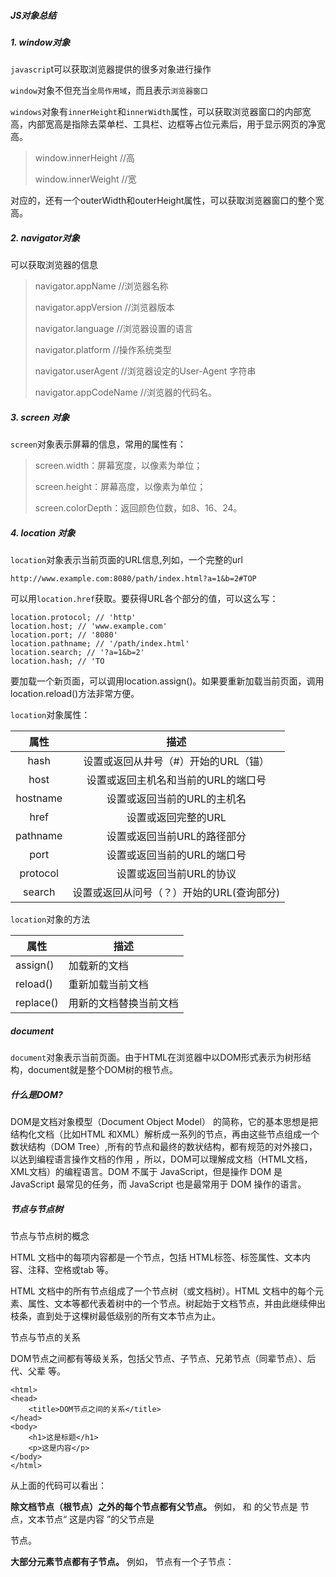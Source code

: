 ##### JS对象总结

##### 1. window对象

`javascrip`t可以获取浏览器提供的很多对象进行操作

`window`对象不但充当`全局作用域`，而且表示`浏览器窗口`

`windows`对象有`innerHeight`和`innerWidth`属性，可以获取浏览器窗口的内部宽高，内部宽高是指除去菜单栏、工具栏、边框等占位元素后，用于显示网页的净宽高。

> window.innerHeight    //高
>
> window.innerWeight   //宽

对应的，还有一个outerWidth和outerHeight属性，可以获取浏览器窗口的整个宽高。

##### 2. navigator对象

可以获取浏览器的信息

> navigator.appName       //浏览器名称
>
> navigator.appVersion    //浏览器版本
>
> navigator.language       //浏览器设置的语言
>
> navigator.platform       //操作系统类型
>
> navigator.userAgent     //浏览器设定的User-Agent 字符串
>
> navigator.appCodeName  //浏览器的代码名。 

##### 3. screen 对象

`screen`对象表示屏幕的信息，常用的属性有：

> screen.width：屏幕宽度，以像素为单位；
>
> screen.height：屏幕高度，以像素为单位；
>
> screen.colorDepth：返回颜色位数，如8、16、24。

##### 4. location 对象

`location`对象表示当前页面的URL信息,列如，一个完整的url

```
http://www.example.com:8080/path/index.html?a=1&b=2#TOP
```

可以用`location.href`获取。要获得URL各个部分的值，可以这么写：

```
location.protocol; // 'http'
location.host; // 'www.example.com'
location.port; // '8080'
location.pathname; // '/path/index.html'
location.search; // '?a=1&b=2'
location.hash; // 'TO
```

要加载一个新页面，可以调用location.assign()。如果要重新加载当前页面，调用location.reload()方法非常方便。

`location`对象属性：

|   属性   |                   描述                    |
| :------: | :---------------------------------------: |
|   hash   |   设置或返回从井号（#）开始的URL（锚）    |
|   host   |    设置或返回主机名和当前的URL的端口号    |
| hostname |        设置或返回当前的URL的主机名        |
|   href   |            设置或返回完整的URL            |
| pathname |        设置或返回当前URL的路径部分        |
|   port   |        设置或返回当前的URL的端口号        |
| protocol |          设置或返回当前URL的协议          |
|  search  | 设置或返回从问号（？）开始的URL(查询部分) |

`location`对象的方法

| 属性      | 描述                   |
| --------- | ---------------------- |
| assign()  | 加载新的文档           |
| reload()  | 重新加载当前文档       |
| replace() | 用新的文档替换当前文档 |

##### document

`document`对象表示当前页面。由于HTML在浏览器中以DOM形式表示为树形结构，document就是整个DOM树的根节点。

##### 什么是DOM?

DOM是文档对象模型（Document Object  Model） 的简称，它的基本思想是把结构化文档（比如HTML 和XML）解析成一系列的节点，再由这些节点组成一个数状结构（DOM Tree）,所有的节点和最终的数状结构，都有规范的对外接口，以达到编程语言操作文档的作用 ，所以，DOM可以理解成文档（HTML文档，XML文档）的编程语言。DOM 不属于 JavaScript，但是操作 DOM 是 JavaScript 最常见的任务，而 JavaScript 也是最常用于 DOM 操作的语言。

##### 节点与节点树

节点与节点树的概念

HTML 文档中的每项内容都是一个节点，包括 HTML标签、标签属性、文本内容、注释、空格或tab 等。

HTML 文档中的所有节点组成了一个节点树（或文档树）。HTML 文档中的每个元素、属性、文本等都代表着树中的一个节点。树起始于文档节点，并由此继续伸出枝条，直到处于这棵树最低级别的所有文本节点为止。

节点与节点的关系

DOM节点之间都有等级关系，包括父节点、子节点、兄弟节点（同辈节点）、后代、父辈 等。

```
<html>
<head>
    <title>DOM节点之间的关系</title>
</head>
<body>
    <h1>这是标题</h1>
    <p>这是内容</p>
</body>
</html>
```

从上面的代码可以看出：

**除文档节点（根节点）之外的每个节点都有父节点。**
例如，<head> 和 <body> 的父节点是 <html> 节点，文本节点“ 这是内容 ”的父节点是 <p> 节点。

**大部分元素节点都有子节点。**
例如，<head> 节点有一个子节点：<title> 节点；<title> 节点也有一个子节点：文本节点“ 这是标题 ”。

**当节点拥有共同的父节点时，它们就是兄弟节点（同辈节点）。**
例如，<h1> 和 <p>是兄弟节点，它们的父节点均是 <body> 节点。

**节点也可以拥有后代，后代指某个节点的所有子节点，或者这些子节点的子节点，以此类推。**
例如，所有的文本节点都是 <html>节点的后代，而第一个文本节点是 <head> 节点的后代。

**节点也可以拥有先辈。先辈是某个节点的父节点，或者父节点的父节点，以此类推。**
例如，所有的文本节点都可把 <html> 节点作为先辈节点。

##### Javascript获取DOM节点

**getElementById( )方法**

根据HTML标签的id属性来获取DOM节点请使用 getElementById( ) 方法。该方法返回一个节点对象。

语法：   document.getElementById(id)；



**getElementsByTagName( )方法**

根据HTML标签名称来获取DOM节点请使用 getElementsByTagName( ) 方法。该方法将得到的元素节点作为一个数组返回。
语法：
    nodeObject.getElementsByTagName(tagName)
其中，nodeObject 为元素节点，tagName 为HTML标签的名称。
注意：getElementsByTagName() 方法既可以查找整个 HTML 文档中的所有节点，也可以查找某个节点的子节点，使用时必须要指定查找范围，即指明 nodeObject 。
例如，获得HTML文档中所有的<div>标签：

document.getElementsByTagName("div");

获得id="demo"的标签内部的所有<div>标签：

document.getElementById("demo").getElementsByTagName("div");

##### JavaScript获取节点类型、节点名称和节点值

 DOM节点中，每个节点都拥有不同的类型。

W3C规范中常用的 DOM节点类型有以下几种：  

| 节点类型 |                          说明                           | 值   |
| :------: | :-----------------------------------------------------: | ---- |
| 元素节点 | 每一个HTML标签都是一个元素节点，如 <div> 、<p>、<ul> 等 | 1    |
| 属性节点 |         (HTML标签)的属性，如id 、class、那么等          | 2    |
| 文本节点 |              元素节点或属性节点的文本内容               | 3    |
| 注释节点 |        表示文档注释，形式为 <!--comment text -->        | 8    |
| 文档节点 |        表示整个文档（DOM树的根节点，即document）        | 9    |

例如，获取id="demo"的<div>标签的节点类型`nodeType`：

```
document.getElementById("demo").nodeType;//返回1
```

节点名称就是DOM节点的名字，不同类型的节点对应不同的节点名称。

| 节点类型 | 节点名称             |
| -------- | -------------------- |
| 元素节点 | HTML标签名称（大写） |
| 属性节点 | 属性的名称           |
| 文本节点 | #text                |
| 文档节点 | #document            |

##### 获取节点名称的类型：

```
    nodeObject.nodeType
```

##### 获取节点名称的语法：

```
    nodeObject.nodeName
```

##### 获取节点值的语法：

```
 nodeObject.nodeValue
```

##### javascript parentNode  ：获取父节点

```
 document.parentNode
```

##### 获取子节点

```
 document.chindren  ||document.chindNodes     //获取所有的子节点
```

##### 获取子节点的个数

```
 getChildNodes(this);      //元素子节点的个数为
```

##### 获取第一个子节点：

```
    nodeObject.firstChind
```

##### 获取最后一个子节点：

```
    nodeObject.lastChind   
```

##### 判断子节点是否存在：

```
 nodeObject.hasChindNodes()
```

##### javascript  获取兄弟节点

过 previousSibling 来获取上一个节点。

```
    nodeObject.previousSibling    //nodeObject 为节点对象（元素节点）
```

#####  **获取下一个节点**

```
    nodeObject.nextSibling    //nodeObject 为节点对象（元素节点）
```

#####   Javascript创建节点

下面列出常用的创建节点的方法：

| 方法                     | 说明             |
| ------------------------ | ---------------- |
| createElement()          | 创建元素节点     |
| createTextNode()         | 创建文本节点     |
| createComment()          | 创建文本节点     |
| createDocumentFragment() | 创建文档碎片节点 |

以上四种方法都是 document 对象的方法。

**createElement()**

createElement()用来创建一个元素节点，即 nodeType=1 的节点。

语法：

```
    document.createElement(tagName)
```

其中，tagName 为HTML标签的名称，并将返回一个节点对象。

例如，创建<div>标签和<p>标签的语句如下：

var ele_div   =  document.createElement("div");

**createTextNode()**

createTextNode()用来创建一个文本节点，即 nodeType=3 的节点。

语法：

```
    document.createTextNode(text)
```


其中，text 为文本节点的内容，并将返回一个节点对象。

例如，创建一个文本节点，内容为“ 这是文本节点 ”：

```
var ele_text=document.createTextNode(" 这是文本节点 ");
```

**createComment()**

createComment()用来创建一个注释节点，即 nodeType=8 的节点。

语法：

```
    document.createComment(comment)
```

其中，comment 为注释的内容，并将返回一个节点对象。

例如，创建一个注释节点，内容为“ 这是一个注释节点 ”：

```
var ele_comment=document.createComment(" 这是一个注释节点 ");
```

**createDocumentFragment()**

createDocumentFragment() 用来创建文档碎片节点。

文档碎片节点是若干DOM节点的集合，可以包括各种类型的节点，如 元素节点、文本节点、注释节点 等。文档碎片节点在创建之初是空的，需要向它添加节点。

语法：

```
     document.createDocumentFragment();
```

例如，创建一个文档碎片节点，并将它赋值给变量：

```
var ele_fragment=document.createDocumentFragment();
```

##### javascript 添加节点

上节中，我们讲解了如何创建新节点。创建的新节点如果想发挥作用，必需添加到DOM（HTML文档）。

| 方法           | 说明                         |
| -------------- | ---------------------------- |
| insertBefore() | 在指定的节点前面插入新节点   |
| appendChild()  | 在指定节点的最后插入新的节点 |

**insertBefore()**

insertBefore() 方法可以在指定节点的前面插入新节点。

语法：
    parentNode.insertBefore(newNode , thisNode)
参数/返回值说明：

| 参数/返回值 | 说明                            |
| ----------- | ------------------------------- |
| parentNode  | 父节点                          |
| newNode     | 将要添加的新节点                |
| thisNode    | 当前节点（指定节点）            |
| 返回值      | 插入成功返回true，失败返回false |

注意：insertBefore() 是当前节点的父节点的一个方法，添加节点时，不但要知道当前节点，还要知道当前节点的父节点。一般情况下，可以通过 thisNode.parentNode 来获取父节点。

##### appendChild()

 appendChild() 可以向指定节点添加新的子节点，并将添加的节点放在最后。

语法：
    parentNode.appendChild(newNode)
参数/返回值说明：  

| 参数/返回值 | 说明                           |
| ----------- | ------------------------------ |
| parentNode  | 父节点                         |
| newNode     | 将要添加的新节点               |
| 返回值      | 插入成功返回true,失败返回false |

##### javascript  removeChind()  删除节点

removeChild()方法用来删除父节点的一个子节点。

parent.removeChild(thisNode) 

| 参数     | 说明                                    |
| -------- | --------------------------------------- |
| thisNode | 当前节点，即要删除的节点                |
| parent   | 当前节点的父节点，即thisNode.parentNode |

##### javascript  cloneNode(): 克隆节点

nodeObject.cloneNode(boolean);

参数/返回值说明：

| 参数       | 语法                                                         |
| ---------- | ------------------------------------------------------------ |
| nodeObject | 节点对象，即要克隆的节点                                     |
| boolean    | 布尔值，是否完全克隆。  true :完全克隆，false :只克隆当前节点，不克隆任何子节点 |

##### JavaScript获取CSS样式

语法：

nodeObject.style.cssProperty;

其中nodeObject为节点对象，cssProperty为css属性

> 注意：对于“-”分隔的属性，要去掉“-”,并将“-”后的第一个字母大写，javascript不会到<style>标签或者css文件中获取相应的样式，只能获取style属性定义的样式

##### javascript 事件源

事件源是作为event对象的属性存在的。在W3C规范中，这个属性是 target ；但是 IE8.0 及其以下版本不支持该属性，它使用 srcElement 属性来获取事件源。

##### JavaScript 获取鼠标坐标

鼠标的坐标包括X坐标、Y坐标、相对于客户端的坐标、相对于屏幕的坐标

javascript  中，鼠标坐标是作为event对象的属性存在的

event对象中有关鼠标坐标的属性。

​                                                     W3C规范所规定的属性

| 属性    | 描述                                             |
| ------- | ------------------------------------------------ |
| clientX | 鼠标指针相对客户端（即浏览器文档区域）的水平坐标 |
| clientY | 鼠标指针相对客户端（即浏览器文档区域）的垂直坐标 |
| screenX | 鼠标指针相对计算机屏幕的水平坐标                 |
| screenY | 鼠标指针相对计算机屏幕的垂直坐标                 |

##### 	JavaScript event对象：当前事件

在 W3C 规范中，event 对象是随事件处理函数传入的，Chrome、FireFox、Opera、Safari、IE9.0及其以上版本都支持这种方式；但是对于 IE8.0 及其以下版本，event 对象必须作为 window 对象的一个属性。

◆ 在遵循 W3C 规范的浏览器中，event 对象通过事件处理函数的参数传入。

语法：

```
elementObject.OnXXX=function(e){
    var eve=e; // 声明一个变量来接收 event 对象
}
```

##### JavaScript绑定事件的方法

一. 在DOM元素中直接绑定

```
<input  onclick="alert('谢谢支持')"  type="button"  value="点击我，弹出警告框" />
```

二. 在JavaScript代码中绑定

```
elementObject.onXXX=function(){
    // 事件处理代码
}
```

三. 绑定事件监听函数

绑定事件的另一种是用addEventListener()或attachEvent()来绑定事件监听函数

addEventListener() 函数语法：

elementObject.addEventListener(eventName,handle,useCapture);

| 参数          | 说明                                                        |
| ------------- | ----------------------------------------------------------- |
| elementObject | DOM对象（即DOM元素）                                        |
| eventName     | 事件名称，事件名称不加“on”                                  |
| handle        | 事件句柄函数，即用来处理事件的函数                          |
| useCapture    | Boolean类型，是否使用捕获，一般使用false,涉及到事件流的概念 |

attachEvent()函数语法：

elementObject.attachEvent(eventName,handle);

| 参数          | 说明                               |
| ------------- | ---------------------------------- |
| elementObject | DOM对象（即DOM元素）               |
| eventName     | 事件名称，事件名称不加“on”         |
| handle        | 事件句柄函数，即用来处理事件的函数 |

> 注意：事件句柄函数是指“函数名”，不能带小括号





























